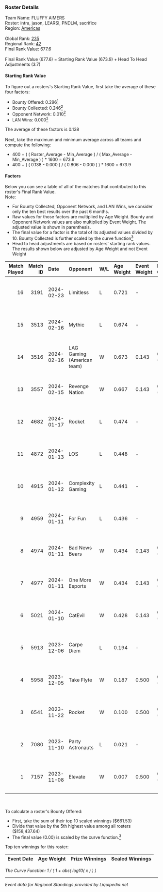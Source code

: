 ### Roster Details<br />
Team Name: FLUFFY AIMERS<br />
Roster: intra, jason, LEARSI, PNDLM, sacrifice<br />
Region: [Americas]( ../standings_americas.md)<br />
<br />
Global Rank: [235](../standings_global.md)<br />
Regional Rank: [42]( ../standings_americas.md)<br />
Final Rank Value:  677.6<br />
<br />
Final Rank Value (677.6) = Starting Rank Value (673.9) + Head To Head Adjustments (3.7)<br />

#### Starting Rank Value<br />
To figure out a rosters's Starting Rank Value, first take the average of these four factors:<br />
- Bounty Offered: 0.296[<sup>1</sup>](#table2)
- Bounty Collected: 0.246[<sup>2</sup>](#table1)
- Opponent Network: 0.010[<sup>2</sup>](#table1)
- LAN Wins: 0.000[<sup>2</sup>](#table1)

The average of these factors is 0.138<br />
<br />
Next, take the maximum and minimum average across all teams and compute the following:<br />
- 400 + ( ( Roster_Average - Min_Average ) / ( Max_Average - Min_Average ) ) * 1600 = 673.9
- 400 + ( ( 0.138 - 0.000 ) / ( 0.806 - 0.000 ) ) * 1600 = 673.9


#### Factors<br />
Below you can see a table of all of the matches that contributed to this roster's Final Rank Value.<br />
Note:<br />

- For Bounty Collected, Opponent Network, and LAN Wins, we consider only the ten best results over the past 6 months.
- Raw values for those factors are multiplied by Age Weight. Bounty and Opponent Network values are also multiplied by Event Weight. The adjusted value is shown in parenthesis.
- The final value for a factor is the total of its adjusted values divided by 10. Bounty Collected is further scaled by the curve function[<sup>3</sup>](#curveFunction)
- Head to head adjustments are based on rosters' starting rank values. The results shown below are adjusted by Age Weight and not Event Weight
<span id="table1"></span><br />


| Match Played | Match ID | Date       | Opponent                   | W/L | Age Weight | Event Weight | Bounty Collected | Opponent Network | LAN Wins  | H2H Adj. | Roster                                  |
| -: | -: | :- | :- | :- | :- | :- | :- | :- | :- | -: | :- |
|           16 |     3191 | 2024-02-23 | Limitless                  | L   | 0.721      | -            | -                | -                | -         |   -11.29 | intra, jason, LEARSI, PNDLM, sacrifice  |
|           15 |     3513 | 2024-02-16 | Mythic                     | L   | 0.674      | -            | -                | -                | -         |    -9.92 | intra, jason, LEARSI, PNDLM, sacrifice  |
|           14 |     3516 | 2024-02-16 | LAG Gaming (American team) | W   | 0.673      | 0.143        | 0.033 (0.003)    | 0.405 (0.039)    | 0 (0.000) |    16.56 | intra, jason, LEARSI, PNDLM, sacrifice  |
|           13 |     3557 | 2024-02-15 | Revenge Nation             | W   | 0.667      | 0.143        | 0.043 (0.004)    | 0.123 (0.012)    | 0 (0.000) |    11.33 | intra, jason, LEARSI, PNDLM, sacrifice  |
|           12 |     4682 | 2024-01-17 | Rocket                     | L   | 0.474      | -            | -                | -                | -         |    -6.67 | consti, intra, Jason, LEARSI, sacrifice |
|           11 |     4872 | 2024-01-13 | LOS                        | L   | 0.448      | -            | -                | -                | -         |   -10.03 | consti, intra, Jason, LEARSI, sacrifice |
|           10 |     4915 | 2024-01-12 | Complexity Gaming          | L   | 0.441      | -            | -                | -                | -         |    -0.12 | consti, intra, Jason, LEARSI, sacrifice |
|            9 |     4959 | 2024-01-11 | For Fun                    | L   | 0.436      | -            | -                | -                | -         |    -5.17 | consti, intra, Jason, LEARSI, sacrifice |
|            8 |     4974 | 2024-01-11 | Bad News Bears             | W   | 0.434      | 0.143        | 0.000 (0.000)    | 0.039 (0.002)    | 0 (0.000) |     3.42 | consti, intra, Jason, LEARSI, sacrifice |
|            7 |     4977 | 2024-01-11 | One More Esports           | W   | 0.434      | 0.143        | 0.011 (0.001)    | 0.147 (0.009)    | 0 (0.000) |     7.58 | consti, intra, Jason, LEARSI, sacrifice |
|            6 |     5021 | 2024-01-10 | CatEvil                    | W   | 0.428      | 0.143        | 0.001 (0.000)    | 0.034 (0.002)    | 0 (0.000) |     5.91 | consti, intra, Jason, LEARSI, sacrifice |
|            5 |     5913 | 2023-12-06 | Carpe Diem                 | L   | 0.194      | -            | -                | -                | -         |    -2.61 | dea, Jason, LEARSI, Peeping, sacrifice  |
|            4 |     5958 | 2023-12-05 | Take Flyte                 | W   | 0.187      | 0.500        | 0.004 (0.000)    | 0.279 (0.026)    | 0 (0.000) |     3.31 | dea, Jason, LEARSI, Peeping, sacrifice  |
|            3 |     6541 | 2023-11-22 | Rocket                     | W   | 0.100      | 0.500        | 0.002 (0.000)    | 0.246 (0.012)    | 0 (0.000) |     1.55 | dea, Jason, LEARSI, Peeping, sacrifice  |
|            2 |     7080 | 2023-11-10 | Party Astronauts           | L   | 0.021      | -            | -                | -                | -         |    -0.34 | dea, Jason, LEARSI, Peeping, sacrifice  |
|            1 |     7157 | 2023-11-08 | Elevate                    | W   | 0.007      | 0.500        | 0.030 (0.000)    | 0.268 (0.001)    | 0 (0.000) |     0.15 | dea, Jason, LEARSI, Peeping, sacrifice  |

<br />
<span id="table2"></span><br />
To calculate a roster's Bounty Offered:<br />

- First, take the sum of their top 10 scaled winnings ($661.53)
- Divide that value by the 5th highest value among all rosters ($158,437.64)
- The final value (0.00) is scaled by the curve function.[<sup>3</sup>](#curveFunction)

Top ten winnings for this roster:<br />

| Event Date | Age Weight | Prize Winnings | Scaled Winnings |
| :- | -: | :- | :- |


<span id="curveFunction"></span>_The Curve Function: 1 / ( 1 + abs( log10( x ) ) )_<br />

---
_Event data for Regional Standings provided by Liquipedia.net_<br />
